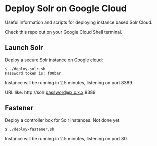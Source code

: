 # Deploy Solr on Google Cloud
Useful information and scripts for deploying instance based Solr Cloud.

Check this repo out on your Google Cloud Shell terminal.

## Launch Solr
Deploy a secure Solr instance on Google cloud:

```
$ ./deploy-solr.sh
Password token is: f00bar
```

Instance will be running in 2.5 minutes, listening on port 8389.

URL like: http://solr:password@x.x.x.x:8389

## Fastener
Deploy a controller box for Solr instances. Not done yet.

```
$ ./deploy-fastener.sh
```

Instance will be running in 2.5 minutes, listening on port 80.

